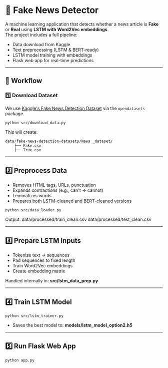 # 📰 Fake News Detector  

A machine learning application that detects whether a news article is **Fake** or **Real** using **LSTM with Word2Vec embeddings**.  
The project includes a full pipeline:  
- Data download from Kaggle  
- Text preprocessing (LSTM & BERT-ready)  
- LSTM model training with embeddings  
- Flask web app for real-time predictions
  
---

## 🔄 Workflow  

### 1️⃣ **Download Dataset**  
We use [Kaggle's Fake News Detection Dataset](https://www.kaggle.com/datasets/emineyetm/fake-news-detection-datasets) via the `opendatasets` package.

```
python src/download_data.py
```

This will create:
```
data/fake-news-detection-datasets/News _dataset/
    ├── Fake.csv
    ├── True.csv
``` 
---

## 2️⃣ Preprocess Data

- Removes HTML tags, URLs, punctuation
- Expands contractions (e.g., can't → cannot)
- Lemmatizes words
- Prepares both LSTM-cleaned and BERT-cleaned versions

```
python src/data_loader.py
```
Output:
data/processed/train_clean.csv
data/processed/test_clean.csv

---

## 3️⃣ Prepare LSTM Inputs

- Tokenize text → sequences
- Pad sequences to fixed length
- Train Word2Vec embeddings
- Create embedding matrix

Handled internally in:
**src/lstm_data_prep.py**

---

## 4️⃣ Train LSTM Model
```
python src/lstm_trainer.py
```
- Saves the best model to:
**models/lstm_model_option2.h5**

---

## 5️⃣ Run Flask Web App
```
python app.py
```

